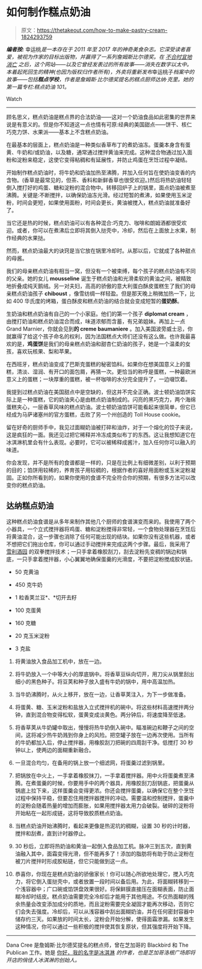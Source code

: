# 如何制作糕点奶油

> 原文：<https://thetakeout.com/how-to-make-pastry-cream-1824293759>

***编者按:*** 幸运桃*是一本存在于 2011 年至 2017 年的神奇美食杂志。它深受读者喜爱，被视为作家的目标出版物，并赢得了一系列詹姆斯比尔德奖。在* [*不合时宜地消亡*](https://www.nytimes.com/2017/03/17/dining/lucky-peach-closing.html) *之后，这个网站——以及它曾经发表过的所有故事——消失在数字以太中。本着起死回生的精神(也因为版权归作者所有)，*外卖*将重新发布*幸运桃子*档案中的故事——包括**糕点学校**，作者是詹姆斯·比尔德奖提名的糕点厨师达纳·克里。她的第一篇专栏:糕点奶油 101。*

Watch

* * *

顾名思义，糕点奶油是糕点界的合法奶油——这对一个奶油食品如此密集的世界来说是有意义的。但是你不知道这一点也情有可原:经典的美国甜点——饼干、核仁巧克力饼、水果派——基本上不含糕点奶油。

在最基本的层面上，糕点奶油是一种类似香草布丁的煮奶油冻。蛋羹本身含有蛋黄、牛奶和/或奶油，以及糖，通常通过搅拌黄油来完成。这种混合物通过加入面粉和淀粉来稳定，这使它变得粘稠和有延展性，并防止鸡蛋在烹饪过程中凝结。

开始制作糕点奶油时，将牛奶和奶油加热至沸腾，并加入任何旨在使奶油变香的内含物。(香草是最常见的，但茶、香料和新鲜香草也很受欢迎。)然后将热奶油轻轻倒入搅打好的鸡蛋、糖和淀粉的混合物中。转移回炉子上的锅里，面点奶油被煮至沸腾。关键是:不断搅拌，以确保奶油冻光滑。经过短暂的煮沸，如果使用玉米淀粉，时间会更短，如果使用面粉，时间会更长，黄油被搅入，糕点奶油就准备好了。

当它还是热的时候，糕点奶油可以有各种混合:巧克力、咖啡和朗姆酒都很受欢迎。或者，你可以在煮沸后立即将其倒入挞壳中，冷却，然后在上面放上水果，制作经典的水果挞。

然而，糕点奶油最大的诀窍是当它放在锅里冷却时。从那以后，它就成了各种甜点的母酱。

我们的母亲糕点奶油有相当一窝，但没有一个被束缚，每个孩子的糕点奶油有不同的父亲。她的女儿 **mousseline** 诞生于糕点奶油和光滑柔软的黄油之间，被精致地折叠成纯天鹅绒。另一对夫妇，高高的骄傲的意大利蛋白酥皮蛋糕生了我们的母亲糕点奶油孩子 **chiboust** ，像雪纺绸一样轻盈。但是那天晚上稍微加热一下，比如 400 华氏度的烤箱，蛋白酥皮和糕点奶油的结合就会变成短暂的**蛋奶酥**。

生奶油和糕点奶油有自己的一个小家庭。他们的第一个孩子 **diplomat cream** ，由搅打奶油和糕点奶油混合而成，味道浓郁而含蓄，有兄弟姐妹。再加上一点 Grand Marnier，你就会见到**的 creme baumaniere** 。加入美国波旁威士忌，你就赢得了给这个孩子命名的权利，因为法国糕点大师们还没有这么做。也许我最喜欢的是，**鸡蛋饼**是我们的母亲糕点奶油和甜杏仁奶油的孩子，她是一个温柔的女孩，喜欢玩核果、梨和苹果。

在西班牙，糕点奶油变成了巴斯克蛋糕的秘密馅料。如果你在想美国意义上的蛋糕，清淡、湿润、有开口的面包屑，再猜一次。更恰当的称呼是蛋糕，一种最欧洲意义上的蛋糕；一块厚重的蛋糕，被一杯咖啡的水分完全提升了，一边啜饮着。

我提到过糕点奶油在美国甜点中是空缺的，但这并不完全正确。波士顿奶油馅饼实际上是一种蛋糕，它的奶油夹心是由糕点奶油制成的。闪亮的黑巧克力，两个海绵蛋糕夹心，一层香草风味的糕点奶油。波士顿奶油馅饼可能看起来很简单，但它已经成为马萨诸塞州的官方蛋糕，击败了另一个州创造的 Toll House cookie。

留在好奇的厨师手中，我见过面糊奶油被打碎和油炸，对于一个熔化的饺子来说，这是疯狂的一面。我还见过把它稀释并冷冻成类似布丁的东西。这让我想知道它在冰淇淋机里会有什么表现。必要时，它可以被稀释成酱汁，加入任何你可以融入的味道。

你会发现，并不是所有的食谱都是一样的，只是在比例上有细微差别，以利于预期的目的；馅饼用较稀的，养育孩子用较稠的，根据作者的喜好用面粉或玉米淀粉凝固。正如你所看到的，如果你使用的食谱不完全符合你的预期，有很多方法可以改变你的糕点奶油。

## 达纳糕点奶油

这种糕点奶油食谱是从多年来制作其他几个厨师的食谱演变而来的。我使用了两个小器具，一个立式搅拌器将鸡蛋、糖和淀粉搅得非常轻，一个食物处理器在烹饪后将黄油混合，这一步骤也消除了任何可能出现的结块。如果你没有这些机器，或者不想把它们拖出仓库，你可以通过手动搅拌来完成这两个步骤。最后，我采用了 [雪利酒园](http://www.starchefs.com/cook/chefs/bio/sherry-yard) 的双拳搅拌技术；一只手拿着橡胶刮刀，刮去淀粉先变稠的锅边和锅底，一只手拿着搅拌器，小心翼翼地确保蛋羹的光滑度，不要把淀粉搅成胶状链。

*   50 克黄油

*   450 克牛奶

*   1 粒香荚兰豆*、*切开去籽

*   100 克蛋黄

*   160 克糖

*   20 克玉米淀粉

*   3 克盐

1.  将黄油放入食品加工机中，放在一边。

2.  将牛奶放入一个中等大小的厚底锅中。将香草豆纵向切开，用刀尖从锅里刮出细小的黑色种子。将豆荚和种子放入盛有牛奶的锅中，用中高温加热。

3.  当牛奶沸腾时，从火上移开，放在一边，让香草荚注入，为下一步做准备。

4.  将蛋黄、糖、玉米淀粉和盐放入立式搅拌机的碗中。将这些材料高速搅拌两分钟，直到混合物变得松软，蛋黄变成淡黄色。两分钟后，将速度降至低速。

5.  将香草荚从牛奶罐中取出，慢慢将热牛奶倒入碗中。瞄准碗边和鞭子之间的空间，这将减少热牛奶溅到你身上的风险。把空罐子放在一边再次使用。当所有的牛奶都加入后，停止搅拌器，用橡胶刮刀把碗的四周刮干净。低搅打 30 秒钟以上，使两边的面糊重新融合。

6.  一旦混合均匀，在备用的锅上放一个细滤网，将蛋羹过滤到锅里。

7.  把锅放在中火上，一手拿着橡胶抹刀，一手拿着搅拌器。用中火将蛋羹煮至沸腾。在煮蛋羹的时候，你要用手中的两个器具，用橡胶刮刀刮锅底，把蛋羹从锅底上拉下来，这样蛋羹会变得更浓。你还会搅拌蛋羹，以确保它在整个烹饪过程中保持平稳，但要忍住用搅拌器搅拌的冲动。需要温和控制搅拌，蛋羹中的淀粉会随着热量的增加而膨胀，如果用搅拌器太用力会破裂。破碎的淀粉将开始粘在一起形成链，这将导致胶质糕点奶油。

8.  当糕点奶油开始沸腾时，看起来更像是热泥坑的稠糊，设置 30 秒的计时器，搅拌和刮煮，直到计时器停止。

9.  30 秒后，立即将热奶油和黄油一起倒入食品加工机。脉冲三到五次，直到黄油融入其中，面霜变得光滑，但不能再多了！添加的脂肪将有助于防止淀粉在被刀片搅拌时形成胶粘链，但它只能做到这一点。

10.  恭喜你，你现在是糕点奶油的骄傲家长！你可以随心所欲地处理它，搅入巧克力，将它倒入蛋挞壳中，或者放置一段时间以备后用。为此，将面糊转移到一个浅容器中；广口碗或馅饼盘效果很好。将保鲜膜直接压在面糊表面，防止面糊冷却时结皮。糕点奶油需要完全冷却后才能用于其他用途。不仅热面糊的残余热量会改变添加成分的质地，而且淀粉需要完全凝固才能再次移动，否则它们会失去强度。冷却后，可以从浅容器中刮出面糊奶油，并在任何密封容器中储存约三天。如果放的时间太长，淀粉会开始分解，使得面霜渗漏。如果发生这种情况，你可以通过一些积极的搅拌使其恢复原状，但其强度将开始下降。

* * *

Dana Cree 是詹姆斯·比尔德奖提名的糕点师，曾在芝加哥的 Blackbird 和 The Publican 工作。她是 [你好，我的名字是冰淇淋](https://thetakeout.com/ice-cream-makes-everything-better-even-science-1798259986) *的作者，也是芝加哥洛根广场即将开店的俏佳人冰淇淋的创始人。*